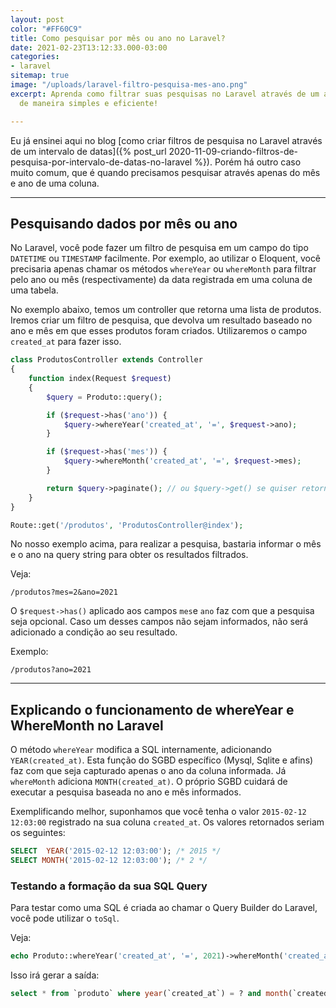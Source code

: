 ```yaml
---
layout: post
color: "#FF60C9"
title: Como pesquisar por mês ou ano no Laravel?
date: 2021-02-23T13:12:33.000-03:00
categories:
- laravel
sitemap: true
image: "/uploads/laravel-filtro-pesquisa-mes-ano.png"
excerpt: Aprenda como filtrar suas pesquisas no Laravel através de um ano e mês informado
  de maneira simples e eficiente!

---
```

Eu já ensinei aqui no blog
[como criar filtros de pesquisa no Laravel através de um intervalo de datas]({% post_url 2020-11-09-criando-filtros-de-pesquisa-por-intervalo-de-datas-no-laravel %}). Porém há outro caso muito comum, que é quando precisamos pesquisar através apenas do mês e ano de uma coluna.

***

## Pesquisando dados por mês ou ano

No Laravel, você pode fazer um filtro de pesquisa em um campo do tipo `DATETIME` ou `TIMESTAMP` facilmente. Por exemplo, ao utilizar o Eloquent, você precisaria apenas chamar os métodos `whereYear` ou `whereMonth` para filtrar pelo ano ou mês (respectivamente) da data registrada em uma coluna de uma tabela.

No exemplo abaixo, temos um controller que retorna uma lista de produtos. Iremos criar um filtro de pesquisa, que devolva um resultado baseado no ano e mês em que esses produtos foram criados. Utilizaremos o campo `created_at` para fazer isso.

```php
class ProdutosController extends Controller
{
    function index(Request $request) 
    {
        $query = Produto::query();

        if ($request->has('ano')) {
            $query->whereYear('created_at', '=', $request->ano);
        }

        if ($request->has('mes')) {
            $query->whereMonth('created_at', '=', $request->mes);
        }

        return $query->paginate(); // ou $query->get() se quiser retornar tudo
    }
}
```

```php
Route::get('/produtos', 'ProdutosController@index');
```

No nosso exemplo acima, para realizar a pesquisa, bastaria informar o mês e o ano na query string para obter os resultados filtrados.

Veja:

```text
/produtos?mes=2&ano=2021
```

O `$request->has()` aplicado aos campos `mes`e `ano` faz com que a pesquisa seja opcional. Caso um desses campos não sejam informados, não será adicionado a condição ao seu resultado.

Exemplo:

```text
/produtos?ano=2021 
```

***

## Explicando o funcionamento de whereYear e WhereMonth no Laravel

O método `whereYear` modifica a SQL internamente, adicionando `YEAR(created_at)`. Esta função do SGBD específico (Mysql, Sqlite e afins) faz com que seja capturado apenas o ano da coluna informada. Já `whereMonth` adiciona `MONTH(created_at)`. O próprio SGBD cuidará de executar a pesquisa baseada no ano e mês informados.

Exemplificando melhor, suponhamos que você tenha o valor `2015-02-12 12:03:00` registrado na sua coluna `created_at`. Os valores retornados seriam os seguintes:

```sql
SELECT  YEAR('2015-02-12 12:03:00'); /* 2015 */
SELECT MONTH('2015-02-12 12:03:00'); /* 2 */
```

### Testando a formação da sua SQL Query

Para testar como uma SQL é criada ao chamar o Query Builder do Laravel, você pode utilizar o `toSql`.

Veja:

```php
echo Produto::whereYear('created_at', '=', 2021)->whereMonth('created_at', '=', 2)->toSql();
```

Isso irá gerar a saída:

```sql
select * from `produto` where year(`created_at`) = ? and month(`created_at`) = ?
```